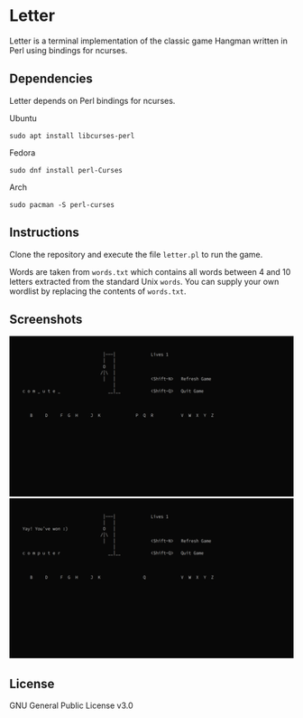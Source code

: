 # Letter
Letter is a terminal implementation of the classic game Hangman written in Perl
using bindings for ncurses.

## Dependencies
Letter depends on Perl bindings for ncurses.

Ubuntu
```
sudo apt install libcurses-perl
```

Fedora
```
sudo dnf install perl-Curses
```

Arch
```
sudo pacman -S perl-curses
```

## Instructions
Clone the repository and execute the file `letter.pl` to run the game.

Words are taken from `words.txt` which contains all words between 4 and 10
letters extracted from the standard Unix `words`. You can supply your own
wordlist by replacing the contents of `words.txt`.

## Screenshots
![Letter](letter_1.png)
![Letter](letter_2.png)

## License
GNU General Public License v3.0
